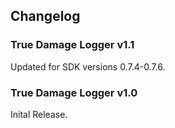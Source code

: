 ## Changelog

### True Damage Logger v1.1
Updated for SDK versions 0.7.4-0.7.6.

### True Damage Logger v1.0
Inital Release.
